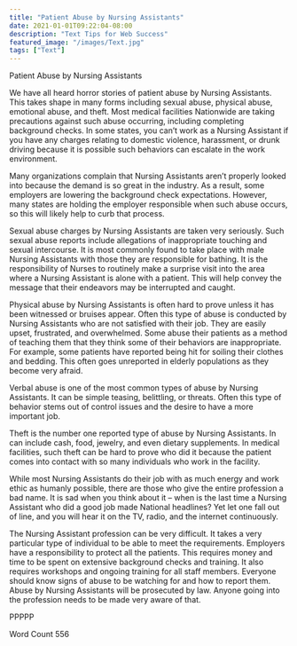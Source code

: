 ```yaml
---
title: "Patient Abuse by Nursing Assistants"
date: 2021-01-01T09:22:04-08:00
description: "Text Tips for Web Success"
featured_image: "/images/Text.jpg"
tags: ["Text"]
---
```


Patient Abuse by Nursing Assistants

We have all heard horror stories of patient abuse by Nursing Assistants. This takes shape in many forms including sexual abuse, physical abuse, emotional abuse, and theft. Most medical facilities Nationwide are taking precautions against such abuse occurring, including completing background checks. In some states, you can’t work as a Nursing Assistant if you have any charges relating to domestic violence, harassment, or drunk driving because it is possible such behaviors can escalate in the work environment.

Many organizations complain that Nursing Assistants aren’t properly looked into because the demand is so great in the industry. As a result, some employers are lowering the background check expectations. However, many states are holding the employer responsible when such abuse occurs, so this will likely help to curb that process.

Sexual abuse charges by Nursing Assistants are taken very seriously. Such sexual abuse reports include allegations of inappropriate touching and sexual intercourse. It is most commonly found to take place with male Nursing Assistants with those they are responsible for bathing. It is the responsibility of Nurses to routinely make a surprise visit into the area where a Nursing Assistant is alone with a patient. This will help convey the message that their endeavors may be interrupted and caught. 

Physical abuse by Nursing Assistants is often hard to prove unless it has been witnessed or bruises appear. Often this type of abuse is conducted by Nursing Assistants who are not satisfied with their job. They are easily upset, frustrated, and overwhelmed. Some abuse their patients as a method of teaching them that they think some of their behaviors are inappropriate. For example, some patients have reported being hit for soiling their clothes and bedding. This often goes unreported in elderly populations as they become very afraid. 

Verbal abuse is one of the most common types of abuse by Nursing Assistants. It can be simple teasing, belittling, or threats. Often this type of behavior stems out of control issues and the desire to have a more important job. 

Theft is the number one reported type of abuse by Nursing Assistants. In can include cash, food, jewelry, and even dietary supplements. In medical facilities, such theft can be hard to prove who did it because the patient comes into contact with so many individuals who work in the facility.

While most Nursing Assistants do their job with as much energy and work ethic as humanly possible, there are those who give the entire profession a bad name. It is sad when you think about it – when is the last time a Nursing Assistant who did a good job made National headlines? Yet let one fall out of line, and you will hear it on the TV, radio, and the internet continuously. 

The Nursing Assistant profession can be very difficult. It takes a very particular type of individual to be able to meet the requirements. Employers have a responsibility to protect all the patients. This requires money and time to be spent on extensive background checks and training. It also requires workshops and ongoing training for all staff members. Everyone should know signs of abuse to be watching for and how to report them. Abuse by Nursing Assistants will be prosecuted by law. Anyone going into the profession needs to be made very aware of that. 

PPPPP

Word Count 556



